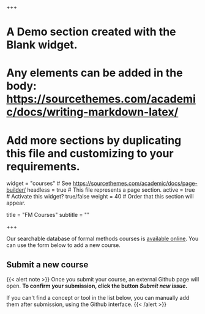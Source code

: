 +++
# A Demo section created with the Blank widget.
# Any elements can be added in the body: https://sourcethemes.com/academic/docs/writing-markdown-latex/
# Add more sections by duplicating this file and customizing to your requirements.

widget = "courses"  # See https://sourcethemes.com/academic/docs/page-builder/
headless = true  # This file represents a page section.
active = true  # Activate this widget? true/false
weight = 40  # Order that this section will appear.

title = "FM Courses"
subtitle = ""

+++

Our searchable database of formal methods courses is [available online](https://fme-teaching.github.io/courses).
You can use the form below to add a new course.

## Submit a new course
{{< alert note >}}
Once you submit your course, an external Github page will open.
**To confirm your submission, click the button *Submit
new issue*.**

If you can't find a concept or tool in the list below, you can manually add
them after submission, using the Github interface.
{{< /alert >}}

